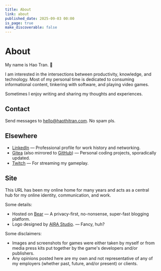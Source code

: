```yaml
---
title: About
link: about
published_date: 2025-09-03 00:00
is_page: true
make_discoverable: false
---
```


# About

My name is Hao Tran. 👋

I am interested in the intersections between productivity, knowledge, and technology. Most of my personal time is dedicated to consuming informational content, tinkering with software, and playing video games.

Sometimes I enjoy writing and sharing my thoughts and experiences.

## Contact

Send messages to [hello@haothitran.com](mailto:hello@haothitran.com). No spam pls.

## Elsewhere

- [LinkedIn](https://www.linkedin.com/in/haothitran/) — Professional profile for work history and networking.
- [Gitea](https://forge.haothitran.com/KlazHTT) (also mirrored to [GitHub](https://github.com/KlazHTT)) — Personal coding projects, sporadically updated.
- [Twitch](https://www.twitch.tv/klazhtt) — For streaming my gameplay.

## Site
This URL has been my online home for many years and acts as a central hub for my online identity, communication, and work.

Some details:
- Hosted on [Bear](https://bearblog.dev/) — A privacy-first, no-nonsense, super-fast blogging platform.
- Logo designed by [AIRA Studio](https://www.linkedin.com/in/aira-studio-902a37243/). — Fancy, huh?

Some disclaimers:
- Images and screenshots for games were either taken by myself or from media press kits put together by the game's developers and/or publishers.
- Any opinions posted here are my own and not representative of any of my employers (whether past, future, and/or present) or clients.
